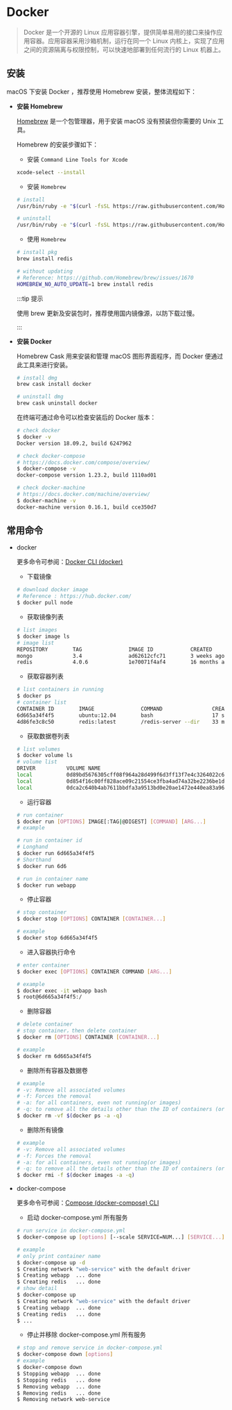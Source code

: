 # Docker

> Docker 是一个开源的 Linux 应用容器引擎，提供简单易用的接口来操作应用容器。应用容器采用沙箱机制，运行在同一个 Linux 内核上，实现了应用之间的资源隔离与权限控制，可以快速地部署到任何流行的 Linux 机器上。

## 安装

macOS 下安装 Docker ，推荐使用 Homebrew 安装，整体流程如下：

- **安装 Homebrew**

  [Homebrew](https://brew.sh/) 是一个包管理器，用于安装 macOS 没有预装但你需要的 Unix 工具。

  Homebrew 的安装步骤如下：

  - 安装 <code>Command Line Tools for Xcode</code>

  ```bash
  xcode-select --install
  ```

  - 安装 <code>Homebrew</code>

  ```bash
  # install
  /usr/bin/ruby -e "$(curl -fsSL https://raw.githubusercontent.com/Homebrew/install/master/install)"

  # uninstall
  /usr/bin/ruby -e "$(curl -fsSL https://raw.githubusercontent.com/Homebrew/install/master/uninstall)"
  ```

  - 使用 <code>Homebrew</code>

  ```bash
  # install pkg
  brew install redis

  # without updating
  # Reference: https://github.com/Homebrew/brew/issues/1670
  HOMEBREW_NO_AUTO_UPDATE=1 brew install redis
  ```

  :::tip 提示

  使用 brew 更新及安装包时，推荐使用国内镜像源，以防下载过慢。

  :::

- **安装 Docker**

  Homebrew Cask 用来安装和管理 macOS 图形界面程序，而 Docker 便通过此工具来进行安装。

  ```bash
  # install dmg
  brew cask install docker

  # uninstall dmg
  brew cask uninstall docker
  ```

  在终端可通过命令可以检查安装后的 Docker 版本：

  ```bash
  # check docker
  $ docker -v
  Docker version 18.09.2, build 6247962

  # check docker-compose
  # https://docs.docker.com/compose/overview/
  $ docker-compose -v
  docker-compose version 1.23.2, build 1110ad01

  # check docker-machine
  # https://docs.docker.com/machine/overview/
  $ docker-machine -v
  docker-machine version 0.16.1, build cce350d7
  ```

## 常用命令

- docker

  更多命令可参阅：[Docker CLI (docker)](https://docs.docker.com/engine/reference/run/)

  - 下载镜像

  ```bash
  # download docker image
  # Reference : https://hub.docker.com/
  $ docker pull node
  ```

  - 获取镜像列表

  ```bash
  # list images
  $ docker image ls
  # image list
  REPOSITORY        TAG               IMAGE ID            CREATED             SIZE
  mongo             3.4               ad62612cfc71        3 weeks ago         425MB
  redis             4.0.6             1e70071f4af4        16 months ago       107MB
  ```

  - 获取容器列表

  ```bash
  # list containers in running
  $ docker ps
  # container list
  CONTAINER ID        IMAGE               COMMAND                CREATED              STATUS              PORTS               NAMES
  6d665a34f4f5        ubuntu:12.04        bash                   17 seconds ago       Up 16 seconds       3300-3310/tcp       webapp
  4d86fe3c8c50        redis:latest        /redis-server --dir    33 minutes ago       Up 33 minutes       6379/tcp            redis
  ```

  - 获取数据卷列表

  ```bash
  # list volumes
  $ docker volume ls
  # volume list
  DRIVER          VOLUME NAME
  local           0d89bd5676305cff08f964a28d499f6d3ff13f7e4c3264022c646c61d1a01bf3
  local           0d854f16c00ff828ace09c21554ce3fba4ad74a32be2236be1dcc208b9e7929d
  local           0dca2c640b4ab7611bbdfa3a9513bd0e20ae1472e440ea83a96a4501a5052220
  ```

  - 运行容器

  ```bash
  # run container
  $ docker run [OPTIONS] IMAGE[:TAG|@DIGEST] [COMMAND] [ARG...]
  # example

  # run in container id
  # Longhand
  $ docker run 6d665a34f4f5 
  # Shorthand
  $ docker run 6d6

  # run in container name
  $ docker run webapp
  ```

  - 停止容器

  ```bash
  # stop container
  $ docker stop [OPTIONS] CONTAINER [CONTAINER...]

  # example
  $ docker stop 6d665a34f4f5 
  ```

  - 进入容器执行命令

  ```bash
  # enter container
  $ docker exec [OPTIONS] CONTAINER COMMAND [ARG...]

  # example
  $ docker exec -it webapp bash
  $ root@6d665a34f4f5:/
  ```

  - 删除容器

  ```bash
  # delete container
  # stop container，then delete container
  $ docker rm [OPTIONS] CONTAINER [CONTAINER...]

  # example
  $ docker rm 6d665a34f4f5 
  ```

  - 删除所有容器及数据卷

  ```bash
  # example
  # -v: Remove all associated volumes
  # -f: Forces the removal
  # -a: for all containers, even not running(or images)
  # -q: to remove all the details other than the ID of containers (or images)
  $ docker rm -vf $(docker ps -a -q)
  ```

  - 删除所有镜像

  ```bash
  # example
  # -v: Remove all associated volumes
  # -f: Forces the removal
  # -a: for all containers, even not running(or images)
  # -q: to remove all the details other than the ID of containers (or images)
  $ docker rmi -f $(docker images -a -q)
  ```

- docker-compose

  更多命令可参阅：[Compose (docker-compose) CLI](https://docs.docker.com/compose/reference/overview/)

  - 启动 docker-compose.yml 所有服务

  ```bash
  # run service in docker-compose.yml
  $ docker-compose up [options] [--scale SERVICE=NUM...] [SERVICE...]

  # example
  # only print container name
  $ docker-compose up -d
  $ Creating network "web-service" with the default driver
  $ Creating webapp  ... done
  $ Creating redis   ... done
  # show detail
  $ docker-compose up
  $ Creating network "web-service" with the default driver
  $ Creating webapp  ... done
  $ Creating redis   ... done
  $ ...
  ```

  - 停止并移除 docker-compose.yml 所有服务

  ```bash
  # stop and remove service in docker-compose.yml
  $ docker-compose down [options]
  # example
  $ docker-compose down
  $ Stopping webapp  ... done
  $ Stopping redis   ... done
  $ Removing webapp  ... done
  $ Removing redis   ... done
  $ Removing network web-service
  ```